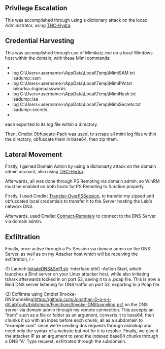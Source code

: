## Privilege Escalation
This was accomplished through using a dictionary attack on the locao Administrator, using
[THC-Hydra](https://github.com/vanhauser-thc/thc-hydra)

## Credential Harvesting

This was accomplished through use of Mimikatz.exe on a local Windows host within the domain, with 
these Mimi commands:

-
- log C:\Users\<username>\AppData\Local\Temp\MimiSAM.txt      lsadump::sam
- log C:\Users\<username>\AppData\Local\Temp\MimiPW.txt       sekurlsa::logonpasswords
- log C:\Users\<username>\AppData\Local\Temp\MimiHash.txt     lsadump::lsa
- log C:\Users\<username>\AppData\Local\Temp\MimiSecrets.txt  lsadump::secrets
- 
each exported to its log file within a directory.

Then, Cmdlet [Obfuscate-Pack](https://github.com/Jonathan-D-a-v-i-d/LabTools/blob/main/Functions/Obfuscate-Pack.ps1) was used, 
to scrape all mimi log files within the directory, obfuscate them in base64, then zip them.


## Lateral Movement
Firstly, I gained Domain Admin by using a dictionarty attack on the domain admin account, also using [THC-Hydra](https://github.com/vanhauser-thc/thc-hydra).


Afterwards, all was done through PS Remoting via domain admin, so WinRM must be enabled on both hosts for PS Remoting
to function properly. 

Firstly, I used Cmdlet [Transfer-OverPSSession](https://github.com/Jonathan-D-a-v-i-d/LabTools/blob/main/Functions/Transfer-OverPSSession.ps1), 
to transfer my zipped and obfuscated local credentials to transfer it to the Server hosting the Lab's network DNS.

Afterwards, used Cmdlet [Connect-Remotely](https://github.com/Jonathan-D-a-v-i-d/LabTools/blob/main/Functions/Connect-Remotely.ps1) to connect
to the DNS Server via domain admin.



## Exfiltration
Finally, once active through a Ps-Session via domain admin on the DNS Server, as well as on my 
Attacker host which will be receiving the exfiltration, I -


(1) Launch [InitiateDNS&Sniff.sh](https://github.com/Jonathan-D-a-v-i-d/Cyber-Bash/blob/main/InitiateDNS%26Sniff.sh) -Interface eth0 -Action Start, 
which launches a Bind server on your Linux attacker host, while also initiating tshark afterwards locked in on port 53, saving it to a .pcap file. 
This is now a Bind DNS server listening for DNS traffic on port 53, exporting to a Pcap file.

(2) Exfiltrate using Cmdlet [Invoke-DNStunneling]https://github.com/Jonathan-D-a-v-i-d/LabTools/blob/main/Functions/Invoke-DNStunneling.ps1 on the 
DNS server via domain admin through my remote connection. This accepts an "item" such as a file or folder as an argument, converts it to base64, 
then chunks it up with an index before each chunk, all as a subdomain to "example.com" since we're sending dns requests through nslookup and 
need only the syntax of a website but not for it to resolve. Finally, we give it the attacker IP as an argument to send the indexed base64 chunks 
through a DNS "A" Type request, exfiltrated through the subdomain.



